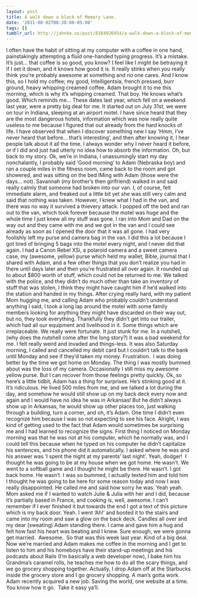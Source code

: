 ```yaml
---
layout: post
title: A walk down a block of Memory Lane.
date: '2011-08-02T08:38:00-05:00'
tags: []
tumblr_url: http://jahnke.us/post/8384926954/a-walk-down-a-block-of-memory-lane
---
```

I often have the habit of sitting at my computer with a coffee in one hand, painstakingly attempting a fluid one-handed typing progress. It’s a mistake. It’s just… that coffee is so good, you know? I feel like I might be betraying it if I set it down, and it knows how good it is. It really stinks when you really think you’re probably awesome at something and no one cares. And I know this, so I hold my coffee; my good, Intelligentsia, french pressed, burr ground, heavy whipping creamed coffee. Adam brought it to me this morning, which is why it’s whipping creamed. That boy. He knows what’s good.
Which reminds me…
These dates last year, which fell on a weekend last year, were a pretty big deal for me. It started out on July 31st, we were on tour in Indiana, sleeping at an airport motel. I have since heard that they are the most dangerous hotels, information which was now really quite useless to me because I figured that out already from the hard knocks of life. I have observed that when I discover something new I say ‘Hmm, I’ve never heard that before… that’s interesting’, and then after knowing it, I hear people talk about it all the time. I always wonder why I never heard it before, or if I did and just had utterly no idea how to absorb the information. Oh, but back to my story. Ok, we’re in Indiana, I unassumingly start my day nonchalantly, I probably said ‘Good morning’ to Adam (Nebraska boy) and ran a couple miles in the fitness room, came back to the room and got showered, and was sitting on the bed IMing with Adam (those were the days… not). Savannah (my brother’s then girlfriend) walked in and said really calmly that someone had broken into our van. I, of course, felt immediate alarm, and freaked out a little bit yet she was still very calm and said that nothing was taken. However, I knew what I had in the van, and there was no way it survived a thievery attack. I popped off the bed and ran out to the van, which took forever because the motel was huge and the whole time I just knew all my stuff was gone. I ran into Mom and Dad on the way out and they came with me and we got in the van and I could see already as soon as I opened the door that it was all gone. I had very foolishly left my purse and camera bag in the van. I did this a lot because I got tired of bringing 5 bags into the motel every night, and I never did that again. I had a Canon Rebel XSi, a polaroid camera and a sweet camera case, my (awesome, yellow) purse which held my wallet, Bible, journal that I shared with Adam, and a few other things that you don’t realize you had in there until days later and then you’re frustrated all over again. It rounded up to about $800 worth of stuff, which could not be returned to me. We talked with the police, and they didn’t do much other than take an inventory of stuff that was stolen, I think they might have caught him if he’d walked into the station and handed in my things. After crying really hard, with my patient Mom hugging me, and calling Adam who probably couldn’t understand anything I said, I took a long lap around the motel with some family members looking for anything they might have discarded on their way out, but no, they took everything. Thankfully they didn’t get into our trailer, which had all our equipment and livelihood in it. Some things which are irreplaceable. We really were fortunate. It just stunk for me. In a nutshell, (why does the nutshell come after the long story?) it was a bad weekend for me. I felt really weird and invaded and things-less. It was also Saturday morning, I called and cancelled my debit card but I couldn’t talk to the bank until Monday and see if they’d taken my money. Frustration. 
I was doing better by the time we got home on Monday. The thing I was mostly bummed about was the loss of my camera. Occasionally I still miss my awesome yellow purse. But I can recover from those feelings pretty quickly.
Ok, so here’s a little tidbit, Adam has a thing for surprises. He’s stinking good at it. It’s ridiculous. He lived 500 miles from me, and we talked a lot during the day, and somehow he would still show up on my back deck every now and again and I would have no idea he was in Arkansas! But he didn’t always show up in Arkansas, he would show up other places too, just walking through a building, turn a corner, and oh, it’s Adam. One time I didn’t even recognize him because I was so not expecting to see his face. Alright, I was kind of getting used to the fact that Adam would sometimes be surprising me and I had learned to recognize the signs. First thing I noticed on Monday morning was that he was not at his computer, which he normally was, and I could tell this because when he typed on his computer he didn’t capitalize his sentences, and his phone did it automatically. I asked where he was and his answer was ‘I spent the night at my parents’ last night’. Yeah, dodger! 
I thought he was going to be at my house when we got home. He wasn’t. We went to a softball game and I thought he might be there. He wasn’t. I got back home. He wasn’t. I was so bummed, I actually texted him and told him I thought he was going to be here for some reason today and now I was really disappointed. He called me and said how sorry he was. Yeah yeah. Mom asked me if I wanted to watch Julie & Julia with her and I did, because it’s partially based in France, and cooking is, well, awesome. I can’t remember if I ever finished it but towards the end I got a text of this picture 
which is my back door.
Yeah. I went ‘Ah!’ and booted it to the stairs and came into my room and saw a glow on the back deck. Candles all over and my dear (sweating) Adam standing there. I came and gave him a hug and felt how fast his heart was beating and I knew. Sure enough, we were gonna get married. 
Awesome. 
So that was this week last year. Kind of a big deal. Now we’re married and Adam makes me coffee in the morning and I get to listen to him and his homeboys have their stand-up meetings and his podcasts about Rails (I’m basically a web developer now), I bake him his Grandma’s caramel rolls, he teaches me how to do all the scary things, and we go grocery shopping together. Actually, I drop Adam off at the Starbucks inside the grocery store and I go grocery shopping. A man’s gotta work. Adam recently acquired a new job. Saving the world, one website at a time. You know how it go. 
Take it easy ya’ll. 
